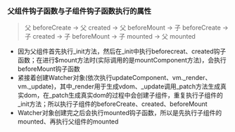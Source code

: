 ### 父组件钩子函数与子组件钩子函数执行的属性
> 父 beforeCreate -> 父 created -> 父 beforeMount -> 子 beforeCreate -> 子 created -> 子 beforeMount -> 子 mounted -> 父 mounted

* 因为父组件首先执行_init方法，然后在_init中执行beforecreat、created钩子函数；在进行$mount方法时(实际调用的是mountComponent方法)，会执行beforeMount钩子函数
* 紧接着创建Watcher对象(依次执行updateComponent、vm._render、vm._update)，其中_render用于生成vdom、_update调用_patch方法生成真实dom，在_patch生成真实dom的过程中会创建子组件，重复执行子组件的_init方法；所以执行子组件的beforeCreate、created、beforeMount
* Watcher对象创建完之后会执行mounted钩子函数，所以是先执行子组件的mounted、再执行父组件的mounted
  

